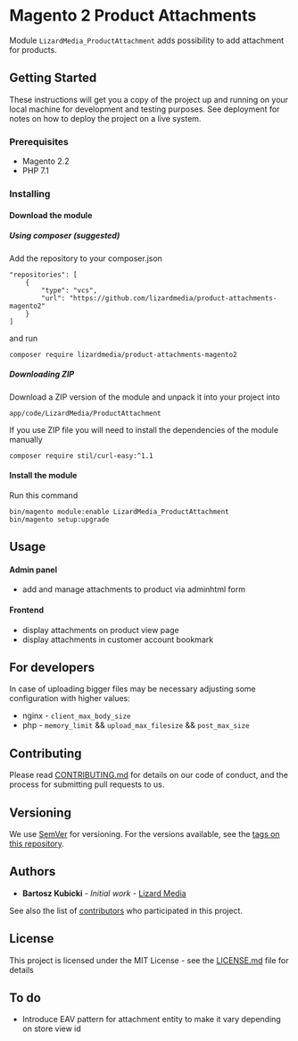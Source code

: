 # Magento 2 Product Attachments

Module `LizardMedia_ProductAttachment` adds possibility to add attachment for products.

## Getting Started

These instructions will get you a copy of the project up and running on your local machine for development and testing purposes. See deployment for notes on how to deploy the project on a live system.

### Prerequisites


* Magento 2.2
* PHP 7.1

### Installing

#### Download the module

##### Using composer (suggested)

Add the repository to your composer.json
```
"repositories": [
    {
        "type": "vcs",
        "url": "https://github.com/lizardmedia/product-attachments-magento2"
    }
]
```
and run

```
composer require lizardmedia/product-attachments-magento2
```

##### Downloading ZIP

Download a ZIP version of the module and unpack it into your project into
```
app/code/LizardMedia/ProductAttachment
```
If you use ZIP file you will need to install the dependencies of the module
manually
```
composer require stil/curl-easy:^1.1
```

#### Install the module

Run this command
```
bin/magento module:enable LizardMedia_ProductAttachment
bin/magento setup:upgrade
```

## Usage

#### Admin panel

* add and manage attachments to product via adminhtml form

#### Frontend
* display attachments on product view page
* display attachments in customer account bookmark

## For developers

In case of uploading bigger files may be necessary adjusting some configuration with higher values:
* nginx - `client_max_body_size`
* php - `memory_limit` && `upload_max_filesize` && `post_max_size`

## Contributing

Please read [CONTRIBUTING.md](CONTRIBUTING.md) for details on our code of conduct, and the process for submitting pull requests to us.

## Versioning

We use [SemVer](http://semver.org/) for versioning. For the versions available, see the [tags on this repository](https://github.com/lizardmedia/varnish-warmer-magento2/tags).

## Authors

* **Bartosz Kubicki** - *Initial work* - [Lizard Media](https://github.com/bartek9007)

See also the list of [contributors](https://github.com/lizardmedia/product-attachments-magento2/contributors) who participated in this project.

## License

This project is licensed under the MIT License - see the [LICENSE.md](LICENSE.md) file for details

## To do

* Introduce EAV pattern for attachment entity to make it vary depending on store view id
